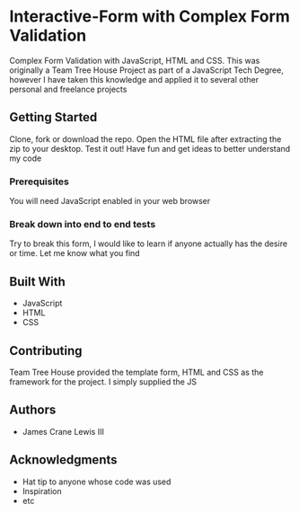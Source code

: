 # Interactive-Form with Complex Form Validation

Complex Form Validation with JavaScript, HTML and CSS. This was originally a Team Tree House Project as part of a JavaScript Tech Degree, however I have taken this knowledge and applied it to several other personal and freelance projects

## Getting Started

Clone, fork or download the repo. Open the HTML file after extracting the zip to your desktop. Test it out! Have fun and get ideas to better understand my code

### Prerequisites

You will need JavaScript enabled in your web browser

### Break down into end to end tests

Try to break this form, I would like to learn if anyone actually has the desire or time. Let me know what you find

## Built With

* JavaScript
* HTML
* CSS

## Contributing

Team Tree House provided the template form, HTML and CSS as the framework for the project. I simply supplied the JS

## Authors

* James Crane Lewis III

## Acknowledgments

* Hat tip to anyone whose code was used
* Inspiration
* etc
